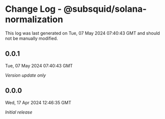 # Change Log - @subsquid/solana-normalization

This log was last generated on Tue, 07 May 2024 07:40:43 GMT and should not be manually modified.

## 0.0.1
Tue, 07 May 2024 07:40:43 GMT

_Version update only_

## 0.0.0
Wed, 17 Apr 2024 12:46:35 GMT

_Initial release_

